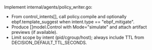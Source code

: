 Implement internal/agents/policy_writer.go:

- From control_intents[], call policy.compile and optionally ebpf.template_suggest when intent.type == "ebpf_mitigate".
- Produce []model.Control with Mode="simulate" and attach artifact previews (if available).
- Limit scope by intent (pid/cgroup/host); always include TTL from DECISION_DEFAULT_TTL_SECONDS.
